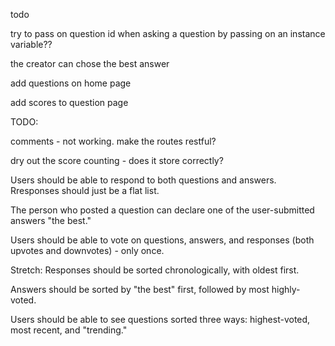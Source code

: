 todo

try to pass on question id when asking a question by passing on an instance variable??

the creator can
chose the best answer

add questions on home page

add scores to question page

TODO:

comments - not working. make the routes restful?

dry out the score counting - does it store correctly?

Users should be able to respond to both questions and answers. Rresponses should just be a flat list.

The person who posted a question can declare one of the user-submitted answers "the best."

Users should be able to vote on questions, answers, and responses (both upvotes and downvotes) - only once.


Stretch:
Responses should be sorted chronologically, with oldest first.

Answers should be sorted by "the best" first, followed by most highly-voted.

Users should be able to see questions sorted three ways: highest-voted, most recent, and "trending."